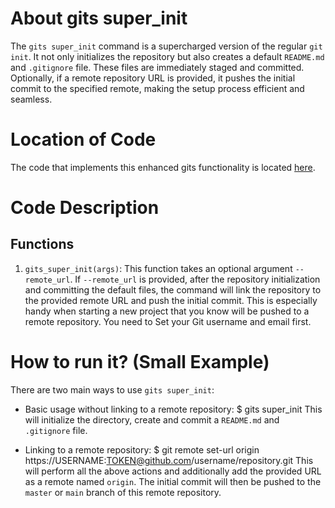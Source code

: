 # About gits super_init
The `gits super_init` command is a supercharged version of the regular `git init`. It not only initializes the repository but also creates a default `README.md` and `.gitignore` file. These files are immediately staged and committed. Optionally, if a remote repository URL is provided, it pushes the initial commit to the specified remote, making the setup process efficient and seamless.

# Location of Code
The code that implements this enhanced gits functionality is located [here](https://github.com/greyfiles/GITS/blob/master/code/gits_super_init.py).

# Code Description
## Functions
1. `gits_super_init(args)`:
This function takes an optional argument `--remote_url`. If `--remote_url` is provided, after the repository initialization and committing the default files, the command will link the repository to the provided remote URL and push the initial commit. This is especially handy when starting a new project that you know will be pushed to a remote repository. You need to Set your Git username and email first.

# How to run it? (Small Example)
There are two main ways to use `gits super_init`:

- Basic usage without linking to a remote repository:
$ gits super_init
This will initialize the directory, create and commit a `README.md` and `.gitignore` file.

- Linking to a remote repository:
$ git remote set-url origin https://USERNAME:TOKEN@github.com/username/repository.git
This will perform all the above actions and additionally add the provided URL as a remote named `origin`. The initial commit will then be pushed to the `master` or `main` branch of this remote repository.